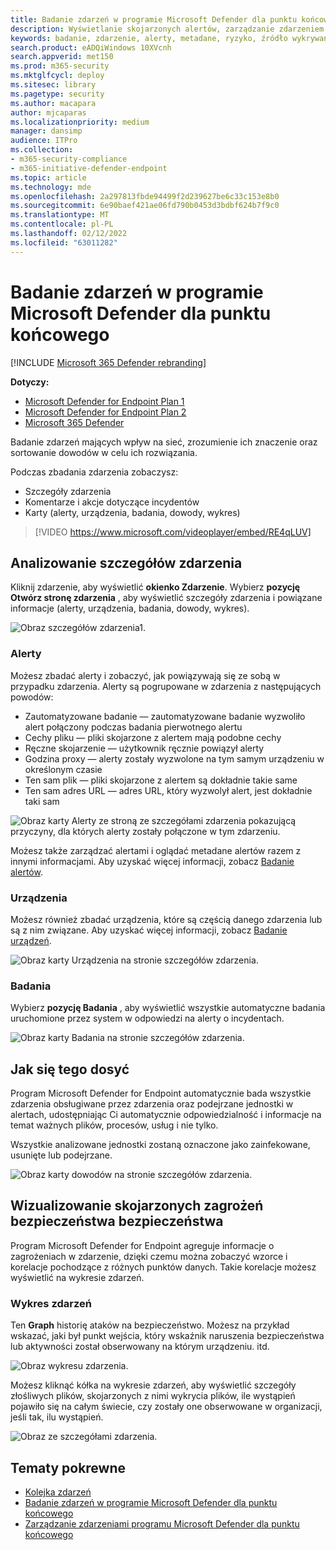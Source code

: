 ```yaml
---
title: Badanie zdarzeń w programie Microsoft Defender dla punktu końcowego
description: Wyświetlanie skojarzonych alertów, zarządzanie zdarzeniem i wyświetlanie metadanych alertów w celu dalszego zbadania zdarzenia
keywords: badanie, zdarzenie, alerty, metadane, ryzyko, źródło wykrywania, urządzenia, których dotyczy problem, wzorce, korelacja
search.product: eADQiWindows 10XVcnh
search.appverid: met150
ms.prod: m365-security
ms.mktglfcycl: deploy
ms.sitesec: library
ms.pagetype: security
ms.author: macapara
author: mjcaparas
ms.localizationpriority: medium
manager: dansimp
audience: ITPro
ms.collection:
- m365-security-compliance
- m365-initiative-defender-endpoint
ms.topic: article
ms.technology: mde
ms.openlocfilehash: 2a297813fbde94499f2d239627be6c33c153e8b0
ms.sourcegitcommit: 6e90baef421ae06fd790b0453d3bdbf624b7f9c0
ms.translationtype: MT
ms.contentlocale: pl-PL
ms.lasthandoff: 02/12/2022
ms.locfileid: "63011282"
---
```

# <a name="investigate-incidents-in-microsoft-defender-for-endpoint"></a>Badanie zdarzeń w programie Microsoft Defender dla punktu końcowego

[!INCLUDE [Microsoft 365 Defender rebranding](../../includes/microsoft-defender.md)]

**Dotyczy:**
- [Microsoft Defender for Endpoint Plan 1](https://go.microsoft.com/fwlink/p/?linkid=2154037)
- [Microsoft Defender for Endpoint Plan 2](https://go.microsoft.com/fwlink/p/?linkid=2154037)
- [Microsoft 365 Defender](https://go.microsoft.com/fwlink/?linkid=2118804)


Badanie zdarzeń mających wpływ na sieć, zrozumienie ich znaczenie oraz sortowanie dowodów w celu ich rozwiązania.

Podczas zbadania zdarzenia zobaczysz:

- Szczegóły zdarzenia
- Komentarze i akcje dotyczące incydentów
- Karty (alerty, urządzenia, badania, dowody, wykres)

> [!VIDEO https://www.microsoft.com/videoplayer/embed/RE4qLUV]

## <a name="analyze-incident-details"></a>Analizowanie szczegółów zdarzenia

Kliknij zdarzenie, aby wyświetlić **okienko Zdarzenie**. Wybierz **pozycję Otwórz stronę zdarzenia** , aby wyświetlić szczegóły zdarzenia i powiązane informacje (alerty, urządzenia, badania, dowody, wykres).

![Obraz szczegółów zdarzenia1.](images/atp-incident-details.png)

### <a name="alerts"></a>Alerty

Możesz zbadać alerty i zobaczyć, jak powiązywają się ze sobą w przypadku zdarzenia. Alerty są pogrupowane w zdarzenia z następujących powodów:

- Zautomatyzowane badanie — zautomatyzowane badanie wyzwoliło alert połączony podczas badania pierwotnego alertu
- Cechy pliku — pliki skojarzone z alertem mają podobne cechy
- Ręczne skojarzenie — użytkownik ręcznie powiązył alerty
- Godzina proxy — alerty zostały wyzwolone na tym samym urządzeniu w określonym czasie
- Ten sam plik — pliki skojarzone z alertem są dokładnie takie same
- Ten sam adres URL — adres URL, który wyzwolył alert, jest dokładnie taki sam

![Obraz karty Alerty ze stroną ze szczegółami zdarzenia pokazującą przyczyny, dla których alerty zostały połączone w tym zdarzeniu.](images/atp-incidents-alerts-reason.png)

Możesz także zarządzać alertami i oglądać metadane alertów razem z innymi informacjami. Aby uzyskać więcej informacji, zobacz [Badanie alertów](investigate-alerts.md).

### <a name="devices"></a>Urządzenia

Możesz również zbadać urządzenia, które są częścią danego zdarzenia lub są z nim związane. Aby uzyskać więcej informacji, zobacz [Badanie urządzeń](investigate-machines.md).

![Obraz karty Urządzenia na stronie szczegółów zdarzenia.](images/atp-incident-device-tab.png)

### <a name="investigations"></a>Badania

Wybierz **pozycję Badania** , aby wyświetlić wszystkie automatyczne badania uruchomione przez system w odpowiedzi na alerty o incydentach.

![Obraz karty Badania na stronie szczegółów zdarzenia.](images/atp-incident-investigations-tab.png)

## <a name="going-through-the-evidence"></a>Jak się tego dosyć

Program Microsoft Defender for Endpoint automatycznie bada wszystkie zdarzenia obsługiwane przez zdarzenia oraz podejrzane jednostki w alertach, udostępniając Ci automatycznie odpowiedzialność i informacje na temat ważnych plików, procesów, usług i nie tylko.

Wszystkie analizowane jednostki zostaną oznaczone jako zainfekowane, usunięte lub podejrzane.

![Obraz karty dowodów na stronie szczegółów zdarzenia.](images/atp-incident-evidence-tab.png)

## <a name="visualizing-associated-cybersecurity-threats"></a>Wizualizowanie skojarzonych zagrożeń bezpieczeństwa bezpieczeństwa

Program Microsoft Defender for Endpoint agreguje informacje o zagrożeniach w zdarzenie, dzięki czemu można zobaczyć wzorce i korelacje pochodzące z różnych punktów danych. Takie korelacje możesz wyświetlić na wykresie zdarzeń.

### <a name="incident-graph"></a>Wykres zdarzeń

Ten **Graph** historię ataków na bezpieczeństwo. Możesz na przykład wskazać, jaki był punkt wejścia, który wskaźnik naruszenia bezpieczeństwa lub aktywności został obserwowany na którym urządzeniu. itd.

![Obraz wykresu zdarzenia.](images/atp-incident-graph-tab.png)

Możesz kliknąć kółka na wykresie zdarzeń, aby wyświetlić szczegóły złośliwych plików, skojarzonych z nimi wykrycia plików, ile wystąpień pojawiło się na całym świecie, czy zostały one obserwowane w organizacji, jeśli tak, ilu wystąpień.

![Obraz ze szczegółami zdarzenia.](images/atp-incident-graph-details.png)

## <a name="related-topics"></a>Tematy pokrewne

- [Kolejka zdarzeń](/microsoft-365/security/defender-endpoint/view-incidents-queue)
- [Badanie zdarzeń w programie Microsoft Defender dla punktu końcowego](/microsoft-365/security/defender-endpoint/investigate-incidents)
- [Zarządzanie zdarzeniami programu Microsoft Defender dla punktu końcowego](/microsoft-365/security/defender-endpoint/manage-incidents)
